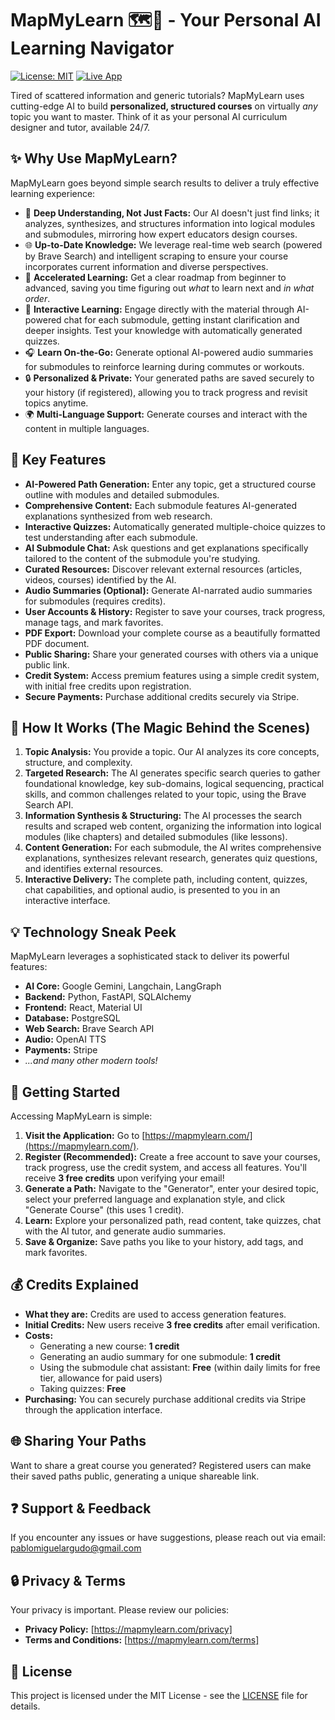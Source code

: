 # MapMyLearn 🗺️🧠 - Your Personal AI Learning Navigator

[![License: MIT](https://img.shields.io/badge/License-MIT-yellow.svg)](https://opensource.org/licenses/MIT)
[![Live App](https://img.shields.io/badge/Live%20App-mapmylearn.com-brightgreen)](https://mapmylearn.com/)

Tired of scattered information and generic tutorials? MapMyLearn uses cutting-edge AI to build **personalized, structured courses** on virtually *any* topic you want to master. Think of it as your personal AI curriculum designer and tutor, available 24/7.

## ✨ Why Use MapMyLearn?

MapMyLearn goes beyond simple search results to deliver a truly effective learning experience:

*   🧠 **Deep Understanding, Not Just Facts:** Our AI doesn't just find links; it analyzes, synthesizes, and structures information into logical modules and submodules, mirroring how expert educators design courses.
*   🌐 **Up-to-Date Knowledge:** We leverage real-time web search (powered by Brave Search) and intelligent scraping to ensure your course incorporates current information and diverse perspectives.
*   🚀 **Accelerated Learning:** Get a clear roadmap from beginner to advanced, saving you time figuring out *what* to learn next and *in what order*.
*   💬 **Interactive Learning:** Engage directly with the material through AI-powered chat for each submodule, getting instant clarification and deeper insights. Test your knowledge with automatically generated quizzes.
*   🎧 **Learn On-the-Go:** Generate optional AI-powered audio summaries for submodules to reinforce learning during commutes or workouts.
*   🔒 **Personalized & Private:** Your generated paths are saved securely to your history (if registered), allowing you to track progress and revisit topics anytime.
*   🌍 **Multi-Language Support:** Generate courses and interact with the content in multiple languages.

## 🚀 Key Features

*   **AI-Powered Path Generation:** Enter any topic, get a structured course outline with modules and detailed submodules.
*   **Comprehensive Content:** Each submodule features AI-generated explanations synthesized from web research.
*   **Interactive Quizzes:** Automatically generated multiple-choice quizzes to test understanding after each submodule.
*   **AI Submodule Chat:** Ask questions and get explanations specifically tailored to the content of the submodule you're studying.
*   **Curated Resources:** Discover relevant external resources (articles, videos, courses) identified by the AI.
*   **Audio Summaries (Optional):** Generate AI-narrated audio summaries for submodules (requires credits).
*   **User Accounts & History:** Register to save your courses, track progress, manage tags, and mark favorites.
*   **PDF Export:** Download your complete course as a beautifully formatted PDF document.
*   **Public Sharing:** Share your generated courses with others via a unique public link.
*   **Credit System:** Access premium features using a simple credit system, with initial free credits upon registration.
*   **Secure Payments:** Purchase additional credits securely via Stripe.

## 🤔 How It Works (The Magic Behind the Scenes)

1.  **Topic Analysis:** You provide a topic. Our AI analyzes its core concepts, structure, and complexity.
2.  **Targeted Research:** The AI generates specific search queries to gather foundational knowledge, key sub-domains, logical sequencing, practical skills, and common challenges related to your topic, using the Brave Search API.
3.  **Information Synthesis & Structuring:** The AI processes the search results and scraped web content, organizing the information into logical modules (like chapters) and detailed submodules (like lessons).
4.  **Content Generation:** For each submodule, the AI writes comprehensive explanations, synthesizes relevant research, generates quiz questions, and identifies external resources.
5.  **Interactive Delivery:** The complete path, including content, quizzes, chat capabilities, and optional audio, is presented to you in an interactive interface.

## 💡 Technology Sneak Peek

MapMyLearn leverages a sophisticated stack to deliver its powerful features:

*   **AI Core:** Google Gemini, Langchain, LangGraph
*   **Backend:** Python, FastAPI, SQLAlchemy
*   **Frontend:** React, Material UI
*   **Database:** PostgreSQL
*   **Web Search:** Brave Search API
*   **Audio:** OpenAI TTS
*   **Payments:** Stripe
*   *...and many other modern tools!*

## 🚦 Getting Started

Accessing MapMyLearn is simple:

1.  **Visit the Application:** Go to [https://mapmylearn.com/](https://mapmylearn.com/).
2.  **Register (Recommended):** Create a free account to save your courses, track progress, use the credit system, and access all features. You'll receive **3 free credits** upon verifying your email!
3.  **Generate a Path:** Navigate to the "Generator", enter your desired topic, select your preferred language and explanation style, and click "Generate Course" (this uses 1 credit).
4.  **Learn:** Explore your personalized path, read content, take quizzes, chat with the AI tutor, and generate audio summaries.
5.  **Save & Organize:** Save paths you like to your history, add tags, and mark favorites.

## 💰 Credits Explained

*   **What they are:** Credits are used to access generation features.
*   **Initial Credits:** New users receive **3 free credits** after email verification.
*   **Costs:**
    *   Generating a new course: **1 credit**
    *   Generating an audio summary for one submodule: **1 credit**
    *   Using the submodule chat assistant: **Free** (within daily limits for free tier, allowance for paid users)
    *   Taking quizzes: **Free**
*   **Purchasing:** You can securely purchase additional credits via Stripe through the application interface.

## 🌐 Sharing Your Paths

Want to share a great course you generated? Registered users can make their saved paths public, generating a unique shareable link.

## ❓ Support & Feedback

If you encounter any issues or have suggestions, please reach out via email: [pablomiguelargudo@gmail.com](mailto:pablomiguelargudo@gmail.com)

## 🔒 Privacy & Terms

Your privacy is important. Please review our policies:

*   **Privacy Policy:** [https://mapmylearn.com/privacy] <!-- Add actual link -->
*   **Terms and Conditions:** [https://mapmylearn.com/terms]

## 📄 License

This project is licensed under the MIT License - see the [LICENSE](LICENSE) file for details.
